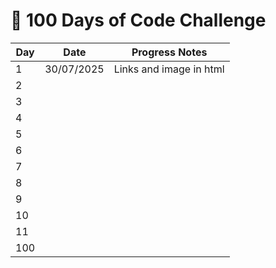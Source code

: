 # 🚀 100 Days of Code Challenge

|Day | Date      | Progress Notes               |
|----|------------|-------------------------------|
| 1  | 30/07/2025 |  Links and image in html      |
| 2  |            |                               |
| 3  |            |                               |
| 4  |            |                               |
| 5  |            |                               |
| 6  |            |                               |
| 7  |            |                               |
| 8  |            |                               |
| 9  |            |                               |
| 10 |            |                               |
| 11 |            |                               |
| 100|            |                               |
